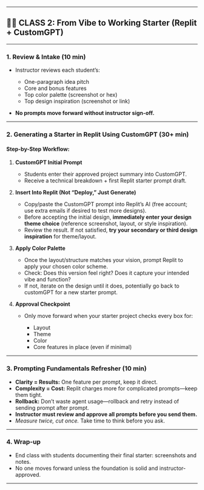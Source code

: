 

---

## 🧑‍💻 CLASS 2: From Vibe to Working Starter (Replit + CustomGPT)

---

### 1. **Review & Intake (10 min)**

* Instructor reviews each student’s:

  * One-paragraph idea pitch
  * Core and bonus features
  * Top color palette (screenshot or hex)
  * Top design inspiration (screenshot or link)
* **No prompts move forward without instructor sign-off.**

---

### 2. **Generating a Starter in Replit Using CustomGPT (30+ min)**

#### **Step-by-Step Workflow:**

1. **CustomGPT Initial Prompt**

   * Students enter their approved project summary into CustomGPT.
   * Receive a technical breakdown + first Replit starter prompt draft.

2. **Insert Into Replit (Not “Deploy,” Just Generate)**

   * Copy/paste the CustomGPT prompt into Replit’s AI (free account; use extra emails if desired to test more designs).
   * Before accepting the initial design, **immediately enter your design theme choice** (reference screenshot, layout, or style inspiration).
   * Review the result. If not satisfied, **try your secondary or third design inspiration** for theme/layout.

3. **Apply Color Palette**

   * Once the layout/structure matches your vision, prompt Replit to apply your chosen color scheme.
   * Check: Does this version feel right? Does it capture your intended vibe and function?
   * If not, iterate on the design until it does, potentially go back to customGPT for a new starter prompt.

4. **Approval Checkpoint**

   * Only move forward when your starter project checks every box for:

     * Layout
     * Theme
     * Color
     * Core features in place (even if minimal)

---

### 3. **Prompting Fundamentals Refresher (10 min)**

* **Clarity = Results:** One feature per prompt, keep it direct.
* **Complexity = Cost:** Replit charges more for complicated prompts—keep them tight.
* **Rollback:** Don’t waste agent usage—rollback and retry instead of sending prompt after prompt.
* **Instructor must review and approve all prompts before you send them.**
* *Measure twice, cut once.* Take time to think before you ask.

---

### 4. **Wrap-up**

* End class with students documenting their final starter: screenshots and notes.
* No one moves forward unless the foundation is solid and instructor-approved.

---